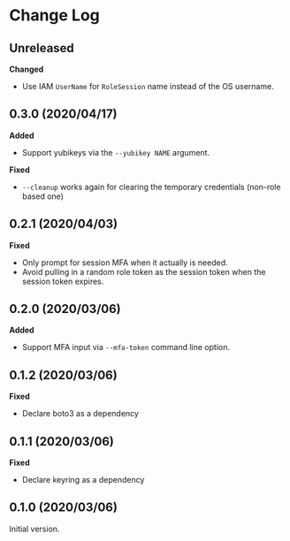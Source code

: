 # Change Log

## Unreleased

__Changed__

* Use IAM `UserName` for `RoleSession` name instead of the OS username.

## 0.3.0 (2020/04/17)

__Added__

* Support yubikeys via the `--yubikey NAME` argument.

__Fixed__

* `--cleanup` works again for clearing the temporary credentials (non-role
  based one)

## 0.2.1 (2020/04/03)

__Fixed__

* Only prompt for session MFA when it actually is needed.
* Avoid pulling in a random role token as the session token when the session
  token expires.

## 0.2.0 (2020/03/06)

__Added__

* Support MFA input via `--mfa-token` command line option.

## 0.1.2 (2020/03/06)

__Fixed__

* Declare boto3 as a dependency

## 0.1.1 (2020/03/06)

__Fixed__

* Declare keyring as a dependency

## 0.1.0 (2020/03/06)

Initial version.
